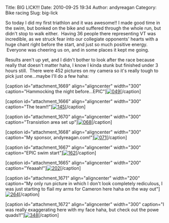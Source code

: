 Title: BIG LICK!!!
Date: 2010-09-25 19:34
Author: andyreagan
Category: Bike racing
Slug: big-lick

So today I did my first triathlon and it was awesome!! I made good time
in the swim, but bonked on the bike and suffered through the whole run,
but didn't stop to walk either.  Having 36 people there representing VT
was incredible, as we struck fear into our collegiate opponents' hearts
with a huge chant right before the start, and just so much positive
energy.  Everyone was cheering us on, and in some places it kept me
going.

Results aren't up yet, and I didn't bother to look after the race
because really that doesn't matter haha, I know I kinda stunk but
finished under 3 hours still.  There were 452 pictures on my camera so
it's really tough to pick just one...maybe I'll do a few haha:

[caption id="attachment\_1669" align="aligncenter" width="300"
caption="Hammocking the night
before...EPIC"][![](http://andyreagan.com/wp-content/uploads/2010/09/049-300x200.jpg "049")](http://andyreagan.com/wp-content/uploads/2010/09/049.jpg)[/caption]

[caption id="attachment\_1666" align="aligncenter" width="300"
caption="The
team!!"][![](http://andyreagan.com/wp-content/uploads/2010/09/145-300x200.jpg "145")](http://andyreagan.com/wp-content/uploads/2010/09/145.jpg)[/caption]

[caption id="attachment\_1670" align="aligncenter" width="300"
caption="Transistion area set
up"][![](http://andyreagan.com/wp-content/uploads/2010/09/068-300x200.jpg "068")](http://andyreagan.com/wp-content/uploads/2010/09/068.jpg)[/caption]

[caption id="attachment\_1668" align="aligncenter" width="300"
caption="My sponsor,
andyreagan.com!"][![](http://andyreagan.com/wp-content/uploads/2010/09/071-300x200.jpg "071")](http://andyreagan.com/wp-content/uploads/2010/09/071.jpg)[/caption]

[caption id="attachment\_1667" align="aligncenter" width="300"
caption="EPIC swim
start"][![](http://andyreagan.com/wp-content/uploads/2010/09/162-300x200.jpg "162")](http://andyreagan.com/wp-content/uploads/2010/09/162.jpg)[/caption]

[caption id="attachment\_1665" align="aligncenter" width="200"
caption="Yeaaah!"][![](http://andyreagan.com/wp-content/uploads/2010/09/202-200x300.jpg "202")](http://andyreagan.com/wp-content/uploads/2010/09/202.jpg)[/caption]

[caption id="attachment\_1671" align="aligncenter" width="200"
caption="My only run picture in which I don't look completely
rediculous, I was just starting to flail my arms for Cameron here haha
on the way
out"][![](http://andyreagan.com/wp-content/uploads/2010/09/264-200x300.jpg "264")](http://andyreagan.com/wp-content/uploads/2010/09/264.jpg)[/caption]

[caption id="attachment\_1672" align="aligncenter" width="300"
caption="I was really exaggerating here with my face haha, but check out
the powe
quads!!"][![](http://andyreagan.com/wp-content/uploads/2010/09/348-300x200.jpg "348")](http://andyreagan.com/wp-content/uploads/2010/09/348.jpg)[/caption]
